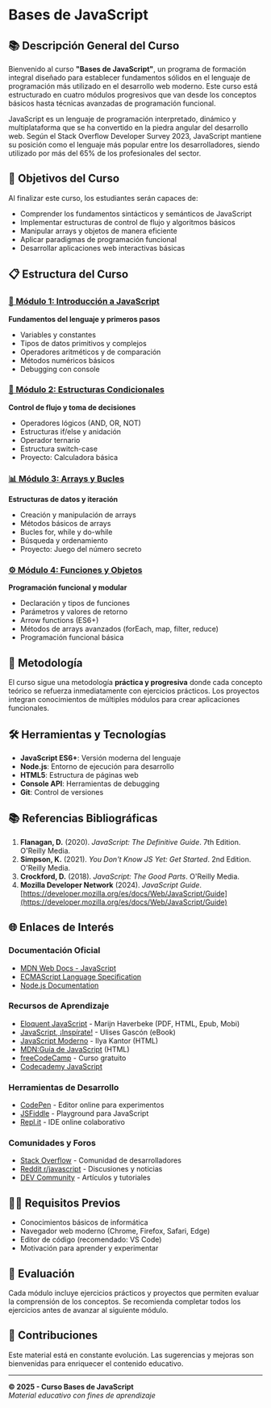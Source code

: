 # Bases de JavaScript

## 📚 Descripción General del Curso

Bienvenido al curso **"Bases de JavaScript"**, un programa de formación integral diseñado para establecer fundamentos sólidos en el lenguaje de programación más utilizado en el desarrollo web moderno. Este curso está estructurado en cuatro módulos progresivos que van desde los conceptos básicos hasta técnicas avanzadas de programación funcional.

JavaScript es un lenguaje de programación interpretado, dinámico y multiplataforma que se ha convertido en la piedra angular del desarrollo web. Según el Stack Overflow Developer Survey 2023, JavaScript mantiene su posición como el lenguaje más popular entre los desarrolladores, siendo utilizado por más del 65% de los profesionales del sector.

## 🎯 Objetivos del Curso

Al finalizar este curso, los estudiantes serán capaces de:

- Comprender los fundamentos sintácticos y semánticos de JavaScript
- Implementar estructuras de control de flujo y algoritmos básicos
- Manipular arrays y objetos de manera eficiente
- Aplicar paradigmas de programación funcional
- Desarrollar aplicaciones web interactivas básicas

## 📋 Estructura del Curso

### [📌 Módulo 1: Introducción a JavaScript](./1%20-%20Introducción%20a%20JavaScript/)
**Fundamentos del lenguaje y primeros pasos**
- Variables y constantes
- Tipos de datos primitivos y complejos
- Operadores aritméticos y de comparación
- Métodos numéricos básicos
- Debugging con console

### [🔀 Módulo 2: Estructuras Condicionales](./2%20-%20Estructuras%20condicionales/)
**Control de flujo y toma de decisiones**
- Operadores lógicos (AND, OR, NOT)
- Estructuras if/else y anidación
- Operador ternario
- Estructura switch-case
- Proyecto: Calculadora básica

### [📊 Módulo 3: Arrays y Bucles](./3%20-%20Arrays%20y%20Bucles/)
**Estructuras de datos y iteración**
- Creación y manipulación de arrays
- Métodos básicos de arrays
- Bucles for, while y do-while
- Búsqueda y ordenamiento
- Proyecto: Juego del número secreto

### [⚙️ Módulo 4: Funciones y Objetos](./4%20-%20Funciones%20y%20Objetos/)
**Programación funcional y modular**
- Declaración y tipos de funciones
- Parámetros y valores de retorno
- Arrow functions (ES6+)
- Métodos de arrays avanzados (forEach, map, filter, reduce)
- Programación funcional básica

## 📖 Metodología

El curso sigue una metodología **práctica y progresiva** donde cada concepto teórico se refuerza inmediatamente con ejercicios prácticos. Los proyectos integran conocimientos de múltiples módulos para crear aplicaciones funcionales.

## 🛠️ Herramientas y Tecnologías

- **JavaScript ES6+**: Versión moderna del lenguaje
- **Node.js**: Entorno de ejecución para desarrollo
- **HTML5**: Estructura de páginas web
- **Console API**: Herramientas de debugging
- **Git**: Control de versiones

## 📚 Referencias Bibliográficas

1. **Flanagan, D.** (2020). *JavaScript: The Definitive Guide*. 7th Edition. O'Reilly Media.
2. **Simpson, K.** (2021). *You Don't Know JS Yet: Get Started*. 2nd Edition. O'Reilly Media.
3. **Crockford, D.** (2018). *JavaScript: The Good Parts*. O'Reilly Media.
4. **Mozilla Developer Network** (2024). *JavaScript Guide*. [https://developer.mozilla.org/es/docs/Web/JavaScript/Guide](https://developer.mozilla.org/es/docs/Web/JavaScript/Guide)

## 🌐 Enlaces de Interés

### Documentación Oficial
- [MDN Web Docs - JavaScript](https://developer.mozilla.org/es/docs/Web/JavaScript)
- [ECMAScript Language Specification](https://tc39.es/ecma262/)
- [Node.js Documentation](https://nodejs.org/docs/latest/api/)

### Recursos de Aprendizaje
- [Eloquent JavaScript](https://midu.link/eloquent) - Marijn Haverbeke (PDF, HTML, Epub, Mobi)
- [JavaScript, ¡Inspírate!](https://leanpub.com/javascript-inspirate) - Ulises Gascón (eBook)
- [JavaScript Moderno](https://es.javascript.info/) - Ilya Kantor (HTML)
- [MDN:Guía de JavaScript](https://developer.mozilla.org/es/docs/Web/JavaScript/Guide) (HTML)
- [freeCodeCamp](https://www.freecodecamp.org/learn/javascript-algorithms-and-data-structures/) - Curso gratuito
- [Codecademy JavaScript](https://www.codecademy.com/learn/introduction-to-javascript)

### Herramientas de Desarrollo
- [CodePen](https://codepen.io/) - Editor online para experimentos
- [JSFiddle](https://jsfiddle.net/) - Playground para JavaScript
- [Repl.it](https://replit.com/) - IDE online colaborativo

### Comunidades y Foros
- [Stack Overflow](https://stackoverflow.com/questions/tagged/javascript) - Comunidad de desarrolladores
- [Reddit r/javascript](https://www.reddit.com/r/javascript/) - Discusiones y noticias
- [DEV Community](https://dev.to/t/javascript) - Artículos y tutoriales

## 👨‍🎓 Requisitos Previos

- Conocimientos básicos de informática
- Navegador web moderno (Chrome, Firefox, Safari, Edge)
- Editor de código (recomendado: VS Code)
- Motivación para aprender y experimentar

## 📝 Evaluación

Cada módulo incluye ejercicios prácticos y proyectos que permiten evaluar la comprensión de los conceptos. Se recomienda completar todos los ejercicios antes de avanzar al siguiente módulo.

## 🤝 Contribuciones

Este material está en constante evolución. Las sugerencias y mejoras son bienvenidas para enriquecer el contenido educativo.

---

**© 2025 - Curso Bases de JavaScript**  
*Material educativo con fines de aprendizaje* 